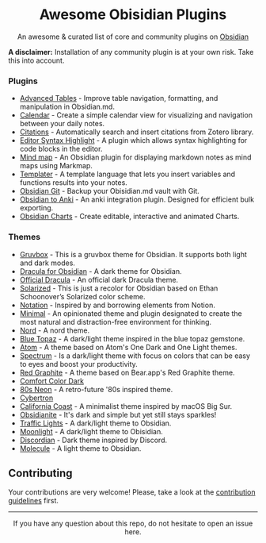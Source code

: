 <div align="center">
  <h1 style="border-bottom:0;">Awesome Obisidian Plugins</h1>
  <p>
    An awesome & curated list of core and community plugins on 
    <a href="https://obsidian.md">Obsidian</a>
  </p>
</div>

**A disclaimer:** Installation of any community plugin is at your own risk.
Take this into account.

### Plugins

- [Advanced Tables](https://github.com/tgrosinger/advanced-tables-obsidian) - Improve table navigation, formatting, and manipulation in Obsidian.md.
- [Calendar](https://github.com/liamcain/obsidian-calendar-plugin) - Create a simple calendar view for visualizing and navigation between your daily notes.
- [Citations](https://github.com/hans/obsidian-citation-plugin) - Automatically search and insert citations from Zotero library.
- [Editor Syntax Highlight](https://github.com/deathau/cm-editor-syntax-highlight-obsidian) - A plugin which allows syntax highlighting for code blocks in the editor.
- [Mind map](https://github.com/lynchjames/obsidian-mind-map) - An Obsidian plugin for displaying markdown notes as mind maps using Markmap.
- [Templater](https://github.com/SilentVoid13/Templater) - A template language that lets you insert variables and functions results into your notes.
- [Obsidian Git](https://github.com/denolehov/obsidian-git) - Backup your Obisidian.md vault with Git.
- [Obsidian to Anki](https://github.com/Pseudonium/Obsidian_to_Anki) - An anki integration plugin. Designed for efficient bulk exporting.
- [Obsidian Charts](https://github.com/phibr0/obsidian-charts) - Create editable, interactive and animated Charts.

### Themes

- [Gruvbox](https://github.com/insanum/obsidian_gruvbox) - This is a gruvbox theme for Obsidian. It supports both light and dark modes.
- [Dracula for Obsidian](https://github.com/jarodise/Dracula-for-Obsidian.md) - A dark theme for Obsidian.
- [Official Dracula](https://github.com/dracula/obsidian) - An official dark Dracula theme.
- [Solarized](https://github.com/Slowbad/obsidian-solarized) - This is just a recolor for Obsidian based on Ethan Schoonover’s Solarized color scheme.
- [Notation](https://github.com/deathau/Notation-for-Obsidian) - Inspired by and borrowing elements from Notion.
- [Minimal](https://github.com/kepano/obsidian-minimal) - An opinionated theme and plugin designated to create the most natural and distraction-free environment for thinking.
- [Nord](https://github.com/insanum/obsidian_nord) - A nord theme.
- [Blue Topaz](https://github.com/whyt-byte/Blue-Topaz_Obsidian-css) - A dark/light theme inspired in the blue topaz gemstone.
- [Atom](https://github.com/kognise/obsidian-atom) - A theme based on Atom's One Dark and One Light themes.
- [Spectrum](https://github.com/Braweria/Spectrum) - Is a dark/light theme with focus on colors that can be easy to eyes and boost your productivity.
- [Red Graphite](https://github.com/seanwcom/Red-Graphite-for-Obsidian) - A theme based on Bear.app's Red Graphite theme.
- [Comfort Color Dark](https://github.com/obsidian-ezs/obsidian-comfort-color-dark)
- [80s Neon](https://github.com/deathau/80s-Neon-for-Obsidian.md) - A retro-future '80s inspired theme.
- [Cybertron](https://github.com/nickmilo/Cybertron)
- [California Coast](https://github.com/mgmeyers/obsidian-california-coast-theme) - A minimalist theme inspired by macOS Big Sur.
- [Obsidianite](https://github.com/TriDiamond/Obsidian-Obsidianite) - It's dark and simple but yet still stays sparkles!
- [Traffic Lights](https://github.com/elliotboyd/obsidian-traffic-lights) - A dark/light theme to Obsidian.
- [Moonlight](https://github.com/kartik-karz/moonlight-obsidian) - A dark/light theme to Obisidian.
- [Discordian](https://github.com/radekkozak/discordian) - Dark theme inspired by Discord.
- [Molecule](https://github.com/manassadasivuni/obsidian-molecule) - A light theme to Obsidian.

## Contributing

Your contributions are very welcome! Please, take a look at the
[contribution guidelines]() first.

---

<p align="center">
  If you have any question about this repo, do not hesitate to open an issue here.
</p>

